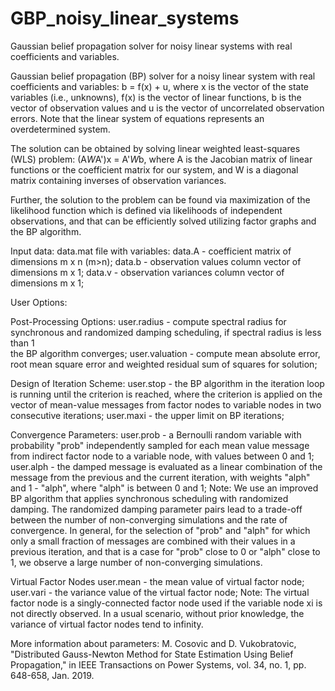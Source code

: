 # GBP_noisy_linear_systems
Gaussian belief propagation solver for noisy linear systems with real coefficients and variables.


Gaussian belief propagation (BP) solver for a noisy linear system with real coefficients and variables:
                                   b = f(x) + u,
where x is the vector of the state variables (i.e., unknowns), f(x) is the vector of linear functions, b is the vector of observation values and u is the vector of uncorrelated observation errors. Note that the linear system of equations represents an overdetermined system.

The solution can be obtained by solving linear weighted least-squares (WLS) problem:
                                 (A*W*A')x = A'*W*b,
where A is the Jacobian matrix of linear functions or the coefficient  matrix for our system, and W is a diagonal matrix containing inverses of observation variances. 

Further, the solution to the problem can be found via maximization of the likelihood function which is defined via likelihoods of independent observations, and that can be efficiently solved utilizing factor graphs and the BP algorithm. 

 Input data: data.mat file with variables:
    data.A - coefficient matrix of dimensions m x n (m>n);
    data.b - observation values column vector of dimensions m x 1;
    data.v - observation variances column vector of dimensions m x 1;


 User Options:
 
 Post-Processing Options:
   user.radius - compute spectral radius for synchronous and randomized
                 damping scheduling, if spectral radius is less than 1  
                 the BP algorithm converges;
   user.valuation - compute mean absolute error, root mean square error
                    and weighted residual sum of squares for solution;

 Design of Iteration Scheme:
   user.stop - the BP algorithm in the iteration loop is running until 
               the criterion is reached, where the criterion is applied 
               on the vector of mean-value messages from factor nodes to 
               variable nodes in two consecutive iterations;
   user.maxi - the upper limit on BP iterations;

 Convergence Parameters:
   user.prob - a Bernoulli random variable with probability "prob" 
               independently sampled for each mean value message from 
               indirect factor node to a variable node, with values 
               between 0 and 1;
   user.alph - the damped message is evaluated as a linear combination of 
               the message from the previous and the current iteration,
               with weights "alph" and 1 - "alph", where "alph" is 
               between 0 and 1;
Note: We use an improved BP algorithm that applies synchronous scheduling  with randomized damping. The randomized damping parameter pairs lead to a trade-off between the number of non-converging simulations and the rate of convergence. In general, for the selection of "prob" and "alph" for which only a small fraction of messages are combined with their values in a previous iteration, and that is a case for "prob" close to 0 or "alph" close to 1, we observe a large number of non-converging simulations.

 Virtual Factor Nodes
   user.mean - the mean value of virtual factor node;
   user.vari - the variance value of the virtual factor node;
Note: The virtual factor node is a singly-connected factor node used if the variable node xi is not directly observed. In a usual scenario,  without prior knowledge, the variance of virtual factor nodes tend to infinity. 


More information about parameters: 
M. Cosovic and D. Vukobratovic, "Distributed Gauss-Newton Method for State Estimation Using Belief Propagation," in IEEE Transactions on  Power Systems, vol. 34, no. 1, pp. 648-658, Jan. 2019.
